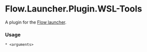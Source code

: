Flow.Launcher.Plugin.WSL-Tools
==================

A plugin for the [Flow launcher](https://github.com/Flow-Launcher/Flow.Launcher).

### Usage

    * <arguments>